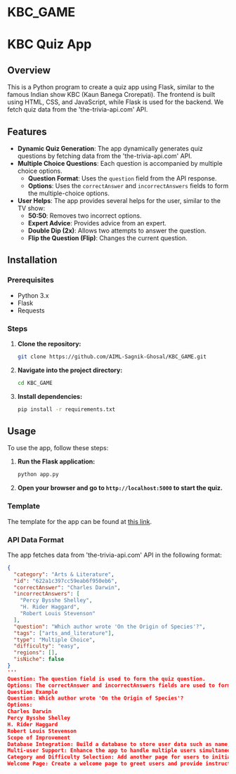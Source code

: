 # KBC_GAME
# KBC Quiz App

## Overview
This is a Python program to create a quiz app using Flask, similar to the famous Indian show KBC (Kaun Banega Crorepati). The frontend is built using HTML, CSS, and JavaScript, while Flask is used for the backend. We fetch quiz data from the 'the-trivia-api.com' API.

## Features
- **Dynamic Quiz Generation**: The app dynamically generates quiz questions by fetching data from the 'the-trivia-api.com' API. 
- **Multiple Choice Questions**: Each question is accompanied by multiple choice options.
  - **Question Format**: Uses the `question` field from the API response.
  - **Options**: Uses the `correctAnswer` and `incorrectAnswers` fields to form the multiple-choice options.
- **User Helps**: The app provides several helps for the user, similar to the TV show:
  - **50:50**: Removes two incorrect options.
  - **Expert Advice**: Provides advice from an expert.
  - **Double Dip (2x)**: Allows two attempts to answer the question.
  - **Flip the Question (Flip)**: Changes the current question.

## Installation

### Prerequisites
- Python 3.x
- Flask
- Requests

### Steps
1. **Clone the repository:**
    ```sh
    git clone https://github.com/AIML-Sagnik-Ghosal/KBC_GAME.git
    ```
2. **Navigate into the project directory:**
    ```sh
    cd KBC_GAME
    ```
3. **Install dependencies:**
    ```sh
    pip install -r requirements.txt
    ```

## Usage
To use the app, follow these steps:

1. **Run the Flask application:**
    ```sh
    python app.py
    ```
2. **Open your browser and go to `http://localhost:5000` to start the quiz.**

### Template
The template for the app can be found at [this link](https://codepen.io/21_Sagnik-Ghosal/pen/RwmzvRg).

### API Data Format
The app fetches data from 'the-trivia-api.com' API in the following format:
```json
{
  "category": "Arts & Literature",
  "id": "622a1c397cc59eab6f950eb6",
  "correctAnswer": "Charles Darwin",
  "incorrectAnswers": [
    "Percy Bysshe Shelley",
    "H. Rider Haggard",
    "Robert Louis Stevenson"
  ],
  "question": "Which author wrote 'On the Origin of Species'?",
  "tags": ["arts_and_literature"],
  "type": "Multiple Choice",
  "difficulty": "easy",
  "regions": [],
  "isNiche": false
}
'''
Question: The question field is used to form the quiz question.
Options: The correctAnswer and incorrectAnswers fields are used to form the multiple-choice options.
Question Example
Question: Which author wrote 'On the Origin of Species'?
Options:
Charles Darwin
Percy Bysshe Shelley
H. Rider Haggard
Robert Louis Stevenson
Scope of Improvement
Database Integration: Build a database to store user data such as name, preferences, and highest score.
Multi-user Support: Enhance the app to handle multiple users simultaneously.
Category and Difficulty Selection: Add another page for users to initialize categories and difficulty levels from 'the-trivia-api.com' before starting the quiz.
Welcome Page: Create a welcome page to greet users and provide instructions or options before starting the quiz.

